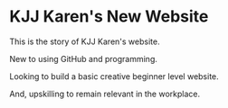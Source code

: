 <!DOCTYPE html>
<html>
<head>
</head>
<body>

<h1>KJJ Karen's New Website</h1>
<p>This is the story of KJJ Karen's website.</p>
<p>New to using GitHub and programming.</p>
<p>Looking to build a basic creative beginner level website.</p>
<p>And, upskilling to remain relevant in the workplace.</p>

</body>
</html>
